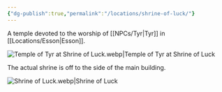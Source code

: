 ```yaml
---
{"dg-publish":true,"permalink":"/locations/shrine-of-luck/"}
---
```


A temple devoted to the worship of [[NPCs/Tyr\|Tyr]] in [[Locations/Esson\|Esson]].

![Temple of Tyr at Shrine of Luck.webp|Temple of Tyr at Shrine of Luck](/img/user/Assets/Temple%20of%20Tyr%20at%20Shrine%20of%20Luck.webp)

The actual shrine is off to the side of the main building.

![Shrine of Luck.webp|Shrine of Luck](/img/user/Assets/Shrine%20of%20Luck.webp)
